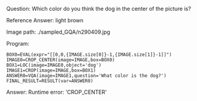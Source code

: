 Question: Which color do you think the dog in the center of the picture is?

Reference Answer: light brown

Image path: ./sampled_GQA/n290409.jpg

Program:

```
BOX0=EVAL(expr="[[0,0,{IMAGE.size[0]}-1,{IMAGE.size[1]}-1]]")
IMAGE0=CROP_CENTER(image=IMAGE,box=BOX0)
BOX1=LOC(image=IMAGE0,object='dog')
IMAGE1=CROP(image=IMAGE,box=BOX1)
ANSWER0=VQA(image=IMAGE1,question='What color is the dog?')
FINAL_RESULT=RESULT(var=ANSWER0)
```
Answer: Runtime error: 'CROP_CENTER'

